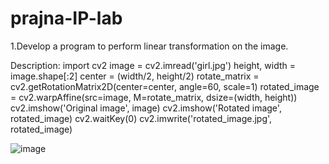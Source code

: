 # prajna-IP-lab
1.Develop a program to perform linear transformation on the image.

 Description:
 import cv2
image = cv2.imread('girl.jpg')
height, width = image.shape[:2]
center = (width/2, height/2)
rotate_matrix = cv2.getRotationMatrix2D(center=center, angle=60, scale=1)
rotated_image = cv2.warpAffine(src=image, M=rotate_matrix, dsize=(width, height))
cv2.imshow('Original image', image)
cv2.imshow('Rotated image', rotated_image)
cv2.waitKey(0)
cv2.imwrite('rotated_image.jpg', rotated_image)

![image](https://user-images.githubusercontent.com/95853471/148199172-6c51b81e-3fa0-4f87-9c37-5361d8173cee.png)
